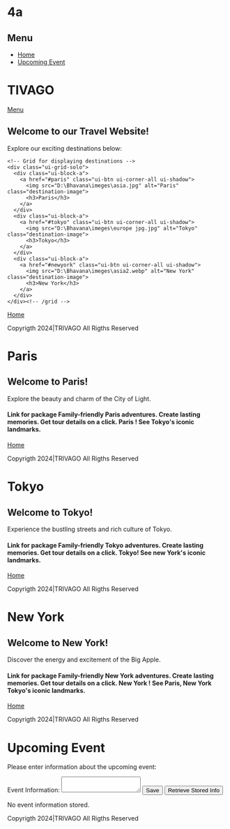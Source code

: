 # 4a

<!DOCTYPE html>
<html>
<head>
  <meta charset="utf-8">
  <meta name="viewport" content="width=device-width, initial-scale=1">
  <title>TRIVAGO</title>
  <link rel="stylesheet" href="https://code.jquery.com/mobile/1.4.5/jquery.mobile-1.4.5.min.css">
  <script src="https://code.jquery.com/jquery-1.11.1.min.js"></script>
  <script src="https://code.jquery.com/mobile/1.4.5/jquery.mobile-1.4.5.min.js"></script>
  <style>
    .destination-image {
      max-width: 100%;
      height: auto;
    }
  </style>
  <script>
    // Function to handle storing event information in local storage
    function storeEventInfo() {
      var eventInfo = $("#eventInfo").val();
      localStorage.setItem("eventInfo", eventInfo);
      alert("Event information stored successfully!");
    }

    // Function to retrieve stored event information from local storage
    function retrieveEventInfo() {
      var storedEventInfo = localStorage.getItem("eventInfo");
      if (storedEventInfo) {
        $("#storedEventInfo").text(storedEventInfo);
      } else {
        $("#storedEventInfo").text("No event information stored.");
      }
    }
  </script>
</head>
<body>

<!-- Panel for navigation -->
<div data-role="panel" id="myPanel">
  <h2>Menu</h2>
  <ul data-role="listview">
    <li><a href="#home">Home</a></li>
    <li><a href="#eventDialog" data-rel="dialog">Upcoming Event</a></li>
  </ul>
</div><!-- /panel -->

<!-- First Page -->
<div data-role="page" id="home">
  <div data-role="header">
    <h1>TIVAGO</h1>
    <a href="#myPanel" data-icon="bars" data-iconpos="notext">Menu</a>
  </div><!-- /header -->

  <div role="main" class="ui-content">
    <h2>Welcome to our Travel Website!</h2>
    <p>Explore our exciting destinations below:</p>

    <!-- Grid for displaying destinations -->
    <div class="ui-grid-solo">
      <div class="ui-block-a">
        <a href="#paris" class="ui-btn ui-corner-all ui-shadow">
          <img src="D:\Bhavana\imeges\asia.jpg" alt="Paris" class="destination-image">
          <h3>Paris</h3>
        </a>
      </div>
      <div class="ui-block-a">
        <a href="#tokyo" class="ui-btn ui-corner-all ui-shadow">
          <img src="D:\Bhavana\imeges\europe jpg.jpg" alt="Tokyo" class="destination-image">
          <h3>Tokyo</h3>
        </a>
      </div>
      <div class="ui-block-a">
        <a href="#newyork" class="ui-btn ui-corner-all ui-shadow">
          <img src="D:\Bhavana\imeges\asia2.webp" alt="New York" class="destination-image">
          <h3>New York</h3>
        </a>
      </div>
    </div><!-- /grid -->
  </div><!-- /content -->

  <div data-role="footer">
    <a href="packages" > Home</a></li><br>
    <p>Copyrigth 2024|TRIVAGO All Rigths Reserved</p>
  </div><!-- /footer -->

</div><!-- /page -->

<!-- Paris Page -->
<div data-role="page" id="paris">
  <div data-role="header">
    <h1>Paris</h1>
  </div><!-- /header -->

  <div role="main" class="ui-content">
    <h2>Welcome to Paris!</h2>
    <p>Explore the beauty and charm of the City of Light.</p>
  </div><!-- /content -->

  <div data-role="footer">
    <h4>Link for package
      Family-friendly Paris adventures. 
      Create lasting memories. 
      Get tour details on a click. Paris ! See Tokyo's iconic landmarks.
    </h4>
    <a href="packages" > Home</a></li><br>
    <p>Copyrigth 2024|TRIVAGO All Rigths Reserved</p>

  </div><!-- /footer -->
</div><!-- /page -->

<!-- Tokyo Page -->
<div data-role="page" id="tokyo">
  <div data-role="header">
    <h1>Tokyo</h1>
  </div><!-- /header -->

  <div role="main" class="ui-content">
    <h2>Welcome to Tokyo!</h2>
    <p>Experience the bustling streets and rich culture of Tokyo.</p>
  </div><!-- /content -->

  <div data-role="footer">
    <h4>Link for package
      Family-friendly Tokyo adventures. 
      Create lasting memories. 
      Get tour details on a click. Tokyo! See new York's iconic landmarks.
    </h4>
    <a href="packages" > Home</a></li><br>
    <p>Copyrigth 2024|TRIVAGO All Rigths Reserved</p>
  </div><!-- /footer -->
</div><!-- /page -->

<!-- New York Page -->
<div data-role="page" id="newyork">
  <div data-role="header">
    <h1>New York</h1>
  </div><!-- /header -->

  <div role="main" class="ui-content">
    <h2>Welcome to New York!</h2>
    <p>Discover the energy and excitement of the Big Apple.</p>
  </div><!-- /content -->

  <div data-role="footer">
    <h4>Link for package
      Family-friendly New York adventures. 
      Create lasting memories. 
      Get tour details on a click. New York ! See Paris, New York Tokyo's iconic landmarks.
    </h4>
    <a href="packages" > Home</a></li><br>
    <p>Copyrigth 2024|TRIVAGO All Rigths Reserved</p>


  </div><!-- /footer -->
</div><!-- /page -->

<!-- Dialogue Box for Event -->
<div data-role="page" id="eventDialog">
  <div data-role="header">
    <h1>Upcoming Event</h1>
  </div><!-- /header -->

  <div role="main" class="ui-content">
    <p>Please enter information about the upcoming event:</p>
    <label for="eventInfo">Event Information:</label>
    <textarea id="eventInfo"></textarea>
    <button onclick="storeEventInfo()">Save</button>
    <button onclick="retrieveEventInfo()">Retrieve Stored Info</button>
    <p id="storedEventInfo">No event information stored.</p>
  </div><!-- /content -->

  <div data-role="footer">
    <p>Copyrigth 2024|TRIVAGO All Rigths Reserved</p>
  </div><!-- /footer -->
</div><!-- /eventDialog -->

</body>
</html>
